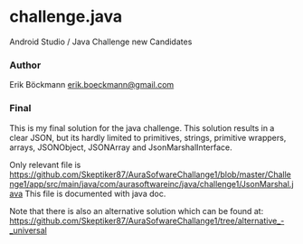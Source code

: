 # challenge.java
Android Studio / Java Challenge new Candidates

### Author
Erik Böckmann
erik.boeckmann@gmail.com

### Final
This is my final solution for the java challenge.
This solution results in a clear JSON, but its hardly limited to primitives, strings, primitive wrappers, arrays, JSONObject, JSONArray and JsonMarshalInterface.

Only relevant file is https://github.com/Skeptiker87/AuraSofwareChallange1/blob/master/Challenge1/app/src/main/java/com/aurasoftwareinc/java/challenge1/JsonMarshal.java
This file is documented with java doc.

Note that there is also an alternative solution which can be found at: https://github.com/Skeptiker87/AuraSofwareChallange1/tree/alternative_-_universal
